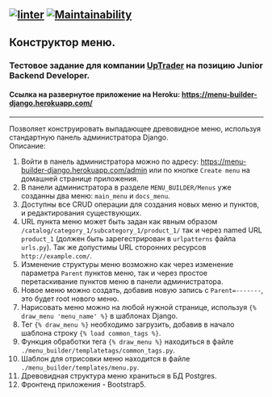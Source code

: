 [![linter](https://github.com/Morozov33/test_task_by_django/actions/workflows/linter.yml/badge.svg)](https://github.com/Morozov33/test_task_by_django/actions/workflows/linter.yml)
[![Maintainability](https://api.codeclimate.com/v1/badges/07b5d943839061b39930/maintainability)](https://codeclimate.com/github/Morozov33/test_task_by_django/maintainability)
---
## Конструктор меню.  
### Тестовое задание для компании [UpTrader](https://uptrader.io/en/) на позицию Junior Backend Developer.  
#### Ссылка на развернутое приложение на Heroku: https://menu-builder-django.herokuapp.com/  
---
Позволяет конструировать выпадающее древовидное меню, используя стандартную панель администратора Django.  
Описание:
1. Войти в панель администратора можно по адресу: https://menu-builder-django.herokuapp.com/admin или по кнопке `Create menu` на домашней странице приложения.
2. В панели администратора в разделе `MENU_BUILDER/Menus` уже созданны два меню: `main_menu` и `docs_menu`.
3. Доступны все CRUD операции для создания новых меню и пунктов, и редактирования существующих.
4. URL пункта меню может быть задан как явным образом `/catalog/category_1/subcategory_1/product_1/` так и через named URL `product_1` (должен быть зарегестрирован в `urlpatterns` файла `urls.py`). Так же допустимы URL сторонних ресурсов `http://example.com/`.
5. Изменение структуры меню возможно как через изменение параметра `Parent` пунктов меню, так и через простое перетаскивание пунктов меню в панели администратора.
6. Новое меню можно создать, добавив новую запись с `Parent=-------`, это будет root нового меню.
7. Нарисовать меню можно на любой нужной странице, используя `{% draw_menu 'menu_name' %}` в шаблонах Django.
8. Тег `{% draw_menu %}` необходимо загрузить, добавив в начало шаблона строку `{% load common_tags %}`.
9. Функция обработки тега `{% draw_menu %}` находиться в файле `./menu_builder/templatetags/common_tags.py`.
10. Шаблон для отрисовки меню находится в файле `./menu_builder/templates/menu.py`.
11. Древовидная структура меню храниться в БД Postgres.
12. Фронтенд приложения - Bootstrap5.
